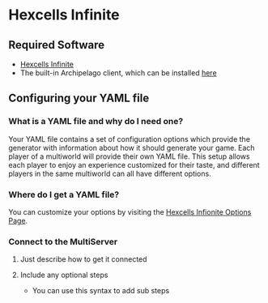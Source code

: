 # Hexcells Infinite

## Required Software

- [Hexcells Infinite](https://store.steampowered.com/app/304410/Hexcells_Infinite/)
- The built-in Archipelago client, which can be installed [here](https://github.com/ArchipelagoMW/Archipelago/releases)

## Configuring your YAML file

### What is a YAML file and why do I need one?

Your YAML file contains a set of configuration options which provide the generator with information about how it should
generate your game. Each player of a multiworld will provide their own YAML file. This setup allows each player to enjoy
an experience customized for their taste, and different players in the same multiworld can all have different options.

### Where do I get a YAML file?

You can customize your options by visiting the [Hexcells Infionite Options Page](/games/Hexcells%20Infinite/player-options).

### Connect to the MultiServer

1. Just describe how to get it connected

2. Include any optional steps
    - You can use this syntax to add sub steps